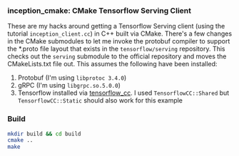 ### inception_cmake: CMake Tensorflow Serving Client
These are my hacks around getting a Tensorflow Serving client (using the tutorial `inception_client.cc`) in C++ built via CMake. There's a few changes in the CMake submodules to let me invoke the protobuf compiler to support the *.proto file layout that exists in the `tensorflow/serving` repository. This checks out the `serving` submodule to the official repository and moves the CMakeLists.txt file out. This assumes the following have been installed:

1. Protobuf (I'm using `libprotoc 3.4.0`)
2. gRPC (I'm using `libgrpc.so.5.0.0`)
3. Tensorflow installed via [tensorflow_cc](https://github.com/FloopCZ/tensorflow_cc). I used `TensorflowCC::Shared` but `TensorflowCC::Static` should also work for this example


### Build
```bash
mkdir build && cd build
cmake ..
make
```
